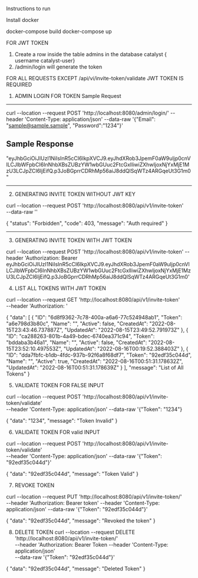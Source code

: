 Instructions to run

Install docker 

docker-compose build
docker-compose up 

FOR JWT TOKEN 
1. Create a row inside the table admins in the database catalyst { username catalyst-user}
2. /admin/login will generate the token 

FOR ALL REQUESTS EXCEPT /api/vi/invite-token/validate JWT TOKEN IS REQUIRED 

1. ADMIN LOGIN FOR TOKEN
Sample Request
-------------
curl --location --request POST 'http://localhost:8080/admin/login/' --header 'Content-Type: application/json' --data-raw '{"Email": "sample@sample.sample", "Password":"1234"}'

Sample Response 
----------------
"eyJhbGciOiJIUzI1NiIsInR5cCI6IkpXVCJ9.eyJhdXRob3JpemF0aW9uIjp0cnVlLCJlbWFpbCI6InNhbXBsZUBzYW1wbGUuc2FtcGxlIiwiZXhwIjoxNjYxMjE1MzU3LCJpZCI6IjEifQ.p3JoBGprrCDRhMp56aiJ8ddQlSqWTz4ARGqeUt3G1m0"

------------------------------------------------------------------------------------------------------------------------------------------------------------------------------------------------------------


2. GENERATING INVITE TOKEN WITHOUT JWT KEY 

curl --location --request POST 'http://localhost:8080/api/v1/invite-token' \
--data-raw ''

{
    "status": "Forbidden",
    "code": 403,
    "message": "Auth required"
}

------------------------------------------------------------------------------------------------------------------------------------------------------------------------------------------------------------

3. GENERATING INVITE TOKEN WITH JWT TOKEN 

curl --location --request POST 'http://localhost:8080/api/v1/invite-token' --header 'Authorization: Bearer eyJhbGciOiJIUzI1NiIsInR5cCI6IkpXVCJ9.eyJhdXRob3JpemF0aW9uIjp0cnVlLCJlbWFpbCI6InNhbXBsZUBzYW1wbGUuc2FtcGxlIiwiZXhwIjoxNjYxMjE1MzU3LCJpZCI6IjEifQ.p3JoBGprrCDRhMp56aiJ8ddQlSqWTz4ARGqeUt3G1m0'

4. LIST ALL TOKENS WITH JWT TOKEN

curl --location --request GET 'http://localhost:8080/api/v1/invite-token' \
--header 'Authorization: <Bearer Token>'

{
    "data": [
        {
            "ID": "6d8f9362-7c78-400a-a6a6-77c524948ab1",
            "Token": "a6e798d3b80c",
            "Name": "",
            "Active": false,
            "CreatedAt": "2022-08-15T23:43:46.737887Z",
            "UpdatedAt": "2022-08-15T23:49:52.791973Z"
        },
        {
            "ID": "ca288263-801b-4a49-bdec-6740ea371c94",
            "Token": "bddaba3b46a1",
            "Name": "",
            "Active": false,
            "CreatedAt": "2022-08-15T23:52:10.497553Z",
            "UpdatedAt": "2022-08-16T00:19:52.388403Z"
        },
        {
            "ID": "dda7fbfc-b1db-4fdc-937b-92f6a8f68df7",
            "Token": "92edf35c044d",
            "Name": "",
            "Active": true,
            "CreatedAt": "2022-08-16T00:51:31.178632Z",
            "UpdatedAt": "2022-08-16T00:51:31.178639Z"
        }
    ],
    "message": "List of All Tokens"
}


5. VALIDATE TOKEN FOR FALSE INPUT

curl --location --request POST 'http://localhost:8080/api/v1/invite-token/validate' \
--header 'Content-Type: application/json' --data-raw '{"Token": "1234"}

{
    "data": "1234",
    "message": "Token Invalid"
}

6. VALIDATE TOKEN FOR valid INPUT

curl --location --request POST 'http://localhost:8080/api/v1/invite-token/validate' \
--header 'Content-Type: application/json' --data-raw '{"Token": "92edf35c044d"}'

{
    "data": "92edf35c044d",
    "message": "Token Valid"
}


7. REVOKE TOKEN

curl --location --request PUT 'http://localhost:8080/api/v1/invite-token/' \
--header 'Authorization: Bearer token'
--header 'Content-Type: application/json'
--data-raw '{"Token": "92edf35c044d"}'

{
    "data": "92edf35c044d",
    "message": "Revoked the token"
}

8. DELETE TOKEN
curl --location --request DELETE 'http://localhost:8080/api/v1/invite-token/' \
--header 'Authorization: Bearer Token 
--header 'Content-Type: application/json' \
--data-raw '{"Token": "92edf35c044d"}'

{
    "data": "92edf35c044d",
    "message": "Deleted Token"
}